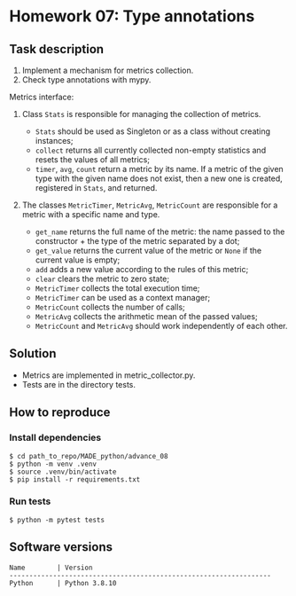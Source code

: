 # Homework 07: Type annotations

## Task description

1. Implement a mechanism for metrics collection.
2. Check type annotations with mypy.

Metrics interface:

1. Class `Stats` is responsible for managing the collection of metrics.

   * `Stats` should be used as Singleton or as a class without creating instances;
   * `collect` returns all currently collected non-empty statistics and resets 
   the values of all metrics;
   * `timer`, `avg`, `count` return a metric by its name. 
   If a metric of the given type with the given name does not exist, 
   then a new one is created, registered in `Stats`, and returned.

2. The classes `MetricTimer`, `MetricAvg`, `MetricCount` 
are responsible for a metric with a specific name and type.

   * `get_name` returns the full name of the metric: the name passed to the constructor + the type of the metric separated by a dot;
   * `get_value` returns the current value of the metric or `None` if the current value is empty;
   * `add` adds a new value according to the rules of this metric;
   * `clear` clears the metric to zero state;
   * `MetricTimer` collects the total execution time;
   * `MetricTimer` can be used as a context manager;
   * `MetricCount` collects the number of calls;
   * `MetricAvg` collects the arithmetic mean of the passed values;
   * `MetricCount` and `MetricAvg` should work independently of each other.

## Solution

* Metrics are implemented in metric_collector.py. 
* Tests are in the directory tests.

## How to reproduce

### Install dependencies
```commandline
$ cd path_to_repo/MADE_python/advance_08
$ python -m venv .venv
$ source .venv/bin/activate
$ pip install -r requirements.txt
```

### Run tests

```commandline
$ python -m pytest tests
```


## Software versions
```
Name        | Version
------------------------------------------------------------------
Python      | Python 3.8.10 
```
